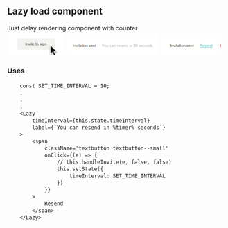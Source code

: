 ## Lazy load component<br />
Just delay rendering component with counter
<br />
![Alt text](images/image2.png?raw=true "Image 2")
![Alt text](images/image1.png?raw=true "Image 1")
![Alt text](images/image3.png?raw=true "Image 3")

### Uses <br/>
```
	const SET_TIME_INTERVAL = 10;
	.
	.
	.
	<Lazy
		timeInterval={this.state.timeInterval}
		label={`You can resend in %timer% seconds`}
	>
		<span
			className='textbutton textbutton--small'
			onClick={(e) => {
				// this.handleInvite(e, false, false)
				this.setState({
					timeInterval: SET_TIME_INTERVAL
				})
			}}
		>
			Resend
		</span>
	</Lazy>
```


